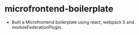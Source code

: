 # microfrontend-boilerplate

- Built a Microfrontend boilerplate using react, webpack 5 and moduleFederationPlugin.
